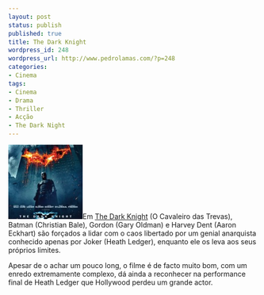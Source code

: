 ```yaml
---
layout: post
status: publish
published: true
title: The Dark Knight
wordpress_id: 248
wordpress_url: http://www.pedrolamas.com/?p=248
categories:
- Cinema
tags:
- Cinema
- Drama
- Thriller
- Acção
- The Dark Night
---
```

[![The Dark Knight](/wp-content/uploads/2008/08/the-dark-knight-150x150.jpg)](/wp-content/uploads/2008/08/the-dark-knight.jpg "The Dark Knight")Em [The Dark Knight](http://www.imdb.com/title/tt0468569/) (O Cavaleiro das Trevas), Batman (Christian Bale), Gordon (Gary Oldman) e Harvey Dent (Aaron Eckhart) são forçados a lidar com o caos libertado por um genial anarquista conhecido apenas por Joker (Heath Ledger), enquanto ele os leva aos seus próprios limites.

Apesar de o achar um pouco long, o filme é de facto muito bom, com um enredo extremamente complexo, dá ainda a reconhecer na performance final de Heath Ledger que Hollywood perdeu um grande actor.
